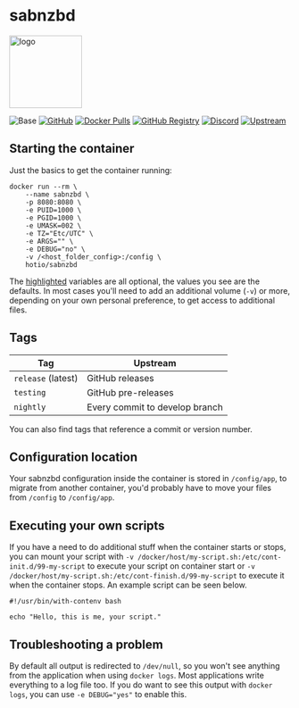 # sabnzbd

[<img src="https://hotio.dev/img/sabnzbd.png" alt="logo" height="130" width="130">](https://github.com/sabnzbd/sabnzbd)

![Base](https://img.shields.io/badge/base-alpine-blue)
[![GitHub](https://img.shields.io/badge/source-github-lightgrey)](https://github.com/hotio/docker-sabnzbd)
[![Docker Pulls](https://img.shields.io/docker/pulls/hotio/sabnzbd)](https://hub.docker.com/r/hotio/sabnzbd)
[![GitHub Registry](https://img.shields.io/badge/registry-ghcr.io-blue)](https://github.com/users/hotio/packages/container/package/sabnzbd)
[![Discord](https://img.shields.io/discord/610068305893523457?color=738ad6&label=discord&logo=discord&logoColor=white)](https://discord.gg/3SnkuKp)
[![Upstream](https://img.shields.io/badge/upstream-project-yellow)](https://github.com/sabnzbd/sabnzbd)

## Starting the container

Just the basics to get the container running:

```shell hl_lines="4 5 6 7 8 9"
docker run --rm \
    --name sabnzbd \
    -p 8080:8080 \
    -e PUID=1000 \
    -e PGID=1000 \
    -e UMASK=002 \
    -e TZ="Etc/UTC" \
    -e ARGS="" \
    -e DEBUG="no" \
    -v /<host_folder_config>:/config \
    hotio/sabnzbd
```

The [highlighted](https://hotio.dev/containers/sabnzbd) variables are all optional, the values you see are the defaults. In most cases you'll need to add an additional volume (`-v`) or more, depending on your own personal preference, to get access to additional files.

## Tags

| Tag                | Upstream                       |
| -------------------|--------------------------------|
| `release` (latest) | GitHub releases                |
| `testing`          | GitHub pre-releases            |
| `nightly`          | Every commit to develop branch |

You can also find tags that reference a commit or version number.

## Configuration location

Your sabnzbd configuration inside the container is stored in `/config/app`, to migrate from another container, you'd probably have to move your files from `/config` to `/config/app`.

## Executing your own scripts

If you have a need to do additional stuff when the container starts or stops, you can mount your script with `-v /docker/host/my-script.sh:/etc/cont-init.d/99-my-script` to execute your script on container start or `-v /docker/host/my-script.sh:/etc/cont-finish.d/99-my-script` to execute it when the container stops. An example script can be seen below.

```shell
#!/usr/bin/with-contenv bash

echo "Hello, this is me, your script."
```

## Troubleshooting a problem

By default all output is redirected to `/dev/null`, so you won't see anything from the application when using `docker logs`. Most applications write everything to a log file too. If you do want to see this output with `docker logs`, you can use `-e DEBUG="yes"` to enable this.
